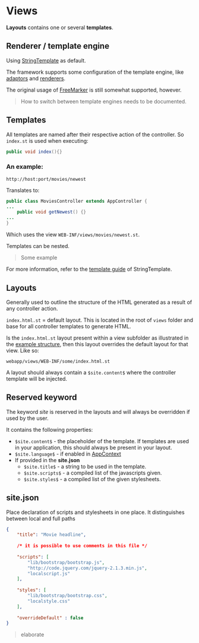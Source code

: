 # Views
**Layouts** contains one or several **templates**. 


## Renderer / template engine
Using [StringTemplate](http://www.stringtemplate.org/) as default.

The framework supports some configuration of the template engine, like [adaptors](https://theantlrguy.atlassian.net/wiki/display/ST4/Model+adaptors) and [renderers](https://theantlrguy.atlassian.net/wiki/display/ST4/Renderers). 

The original usage of [FreeMarker](http://freemarker.org/) is still somewhat supported, however.

> How to switch between template engines needs to be documented.



## Templates
All templates are named after their respective action of the controller.
So `index.st` is used when executing:
```java
public void index(){}
```


### An example: 
```
http://host:port/movies/newest
```

Translates to:
```java
public class MoviesController extends AppController {
...
	public void getNewest() {}
...
}
```

Which uses the view `WEB-INF/views/movies/newest.st`.



Templates can be nested.
> Some example

For more information, refer to the [template guide](https://theantlrguy.atlassian.net/wiki/display/ST4/Templates) of StringTemplate.



## Layouts
Generally used to outline the structure of the HTML generated as a result of any controller action.


`index.html.st` = default layout. This is located in the root of `views` folder
and base for all controller templates to generate HTML.

Is the `index.html.st` layout present within a view subfolder as illustrated in the [example structure](structure_of_jawn_project.md), then this layout overrides the default layout for that view.
Like so:
```
webapp/views/WEB-INF/some/index.html.st
```

A layout should always contain a `$site.content$` where the controller template will be injected.

## Reserved keyword
The keyword *site* is reserved in the layouts and will always be overridden if used by the user.

It contains the following properties:
* `$site.content$` - the placeholder of the template. If templates are used in your application, this should always be present in your layout.
* `$site.language$` - if enabled in [AppContext](appcontext)
* If provided in the **site.json**
  * `$site.title$` - a string to be used in the template.
  * `$site.scripts$` - a compiled list of the javascripts given.
  * `$site.styles$` - a compiled list of the given stylesheets.


## site.json
Place declaration of scripts and stylesheets in one place.
It distinguishes between local and full paths

```json
{ 
	"title": "Movie headline",
	
	/* it is possible to use comments in this file */
	
	"scripts": [
		"lib/bootstrap/bootstrap.js",
		"http://code.jquery.com/jquery-2.1.3.min.js",
    	"localscript.js"
	], 
	
	"styles": [
		"lib/bootstrap/bootstrap.css",
		"localstyle.css"
	],
	
	"overrideDefault" : false
}
```
 
> elaborate
